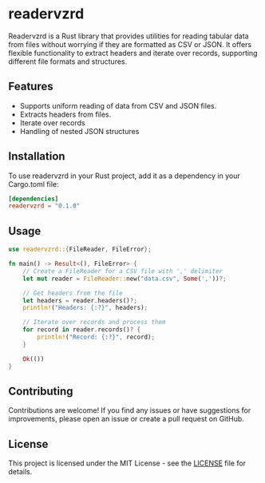 # readervzrd

Readervzrd is a Rust library that provides utilities for reading tabular data from files without worrying if they are formatted as CSV or JSON. It offers flexible functionality to extract headers and iterate over records, supporting different file formats and structures.

## Features

- Supports uniform reading of data from CSV and JSON files.
- Extracts headers from files.
- Iterate over records
- Handling of nested JSON structures

## Installation

To use readervzrd in your Rust project, add it as a dependency in your Cargo.toml file:

```toml
[dependencies]
readervzrd = "0.1.0"
```

## Usage

```rust
use readervzrd::{FileReader, FileError};

fn main() -> Result<(), FileError> {
    // Create a FileReader for a CSV file with ',' delimiter
    let mut reader = FileReader::new("data.csv", Some(','))?;

    // Get headers from the file
    let headers = reader.headers()?;
    println!("Headers: {:?}", headers);

    // Iterate over records and process them
    for record in reader.records()? {
        println!("Record: {:?}", record);
    }

    Ok(())
}
```

## Contributing

Contributions are welcome! If you find any issues or have suggestions for improvements, please open an issue or create a pull request on GitHub.

## License

This project is licensed under the MIT License - see the [LICENSE](LICENSE) file for details.




